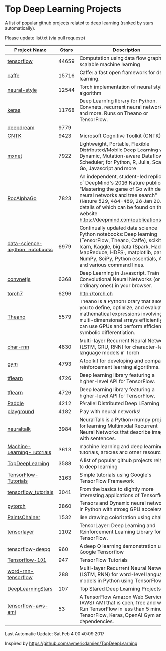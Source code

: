 # Top Deep Learning Projects
A list of popular github projects related to deep learning (ranked by stars automatically).

Please update list.txt (via pull requests)

| Project Name| Stars | Description 
| ------- | ------ | ------  
| [tensorflow](https://github.com/tensorflow/tensorflow) | 44659 | Computation using data flow graphs for scalable machine learning |  
| [caffe](https://github.com/BVLC/caffe) | 15716 | Caffe: a fast open framework for deep learning. |  
| [neural-style](https://github.com/jcjohnson/neural-style) | 12544 | Torch implementation of neural style algorithm |  
| [keras](https://github.com/fchollet/keras) | 11768 | Deep Learning library for Python. Convnets, recurrent neural networks, and more. Runs on Theano or TensorFlow. |  
| [deepdream](https://github.com/google/deepdream) | 9779 |  |  
| [CNTK](https://github.com/Microsoft/CNTK) | 9423 | Microsoft Cognitive Toolkit (CNTK) |  
| [mxnet](https://github.com/dmlc/mxnet) | 7922 | Lightweight, Portable, Flexible Distributed/Mobile Deep Learning with Dynamic, Mutation-aware Dataflow Dep Scheduler; for Python, R, Julia, Scala, Go, Javascript and more |  
| [RocAlphaGo](https://github.com/Rochester-NRT/RocAlphaGo) | 7823 | An independent, student-led replication of DeepMind's 2016 Nature publication, "Mastering the game of Go with deep neural networks and tree search" (Nature 529, 484-489, 28 Jan 2016), details of which can be found on their website https://deepmind.com/publications.html. |  
| [data-science-ipython-notebooks](https://github.com/donnemartin/data-science-ipython-notebooks) | 6979 | Continually updated data science Python notebooks: Deep learning (TensorFlow, Theano, Caffe), scikit-learn, Kaggle, big data (Spark, Hadoop MapReduce, HDFS), matplotlib, pandas, NumPy, SciPy, Python essentials, AWS, and various command lines. |  
| [convnetjs](https://github.com/karpathy/convnetjs) | 6368 | Deep Learning in Javascript. Train Convolutional Neural Networks (or ordinary ones) in your browser. |  
| [torch7](https://github.com/torch/torch7) | 6296 | http://torch.ch |  
| [Theano](https://github.com/Theano/Theano) | 5579 | Theano is a Python library that allows you to define, optimize, and evaluate mathematical expressions involving multi-dimensional arrays efficiently. It can use GPUs and perform efficient symbolic differentiation. |  
| [char-rnn](https://github.com/karpathy/char-rnn) | 4830 | Multi-layer Recurrent Neural Networks (LSTM, GRU, RNN) for character-level language models in Torch |  
| [gym](https://github.com/openai/gym) | 4793 | A toolkit for developing and comparing reinforcement learning algorithms. |  
| [tflearn](https://github.com/tflearn/tflearn) | 4726 | Deep learning library featuring a higher-level API for TensorFlow. |  
| [tflearn](https://github.com/tflearn/tflearn) | 4726 | Deep learning library featuring a higher-level API for TensorFlow. |  
| [Paddle](https://github.com/PaddlePaddle/Paddle) | 4212 | PArallel Distributed Deep LEarning |  
| [playground](https://github.com/tensorflow/playground) | 4182 | Play with neural networks! |  
| [neuraltalk](https://github.com/karpathy/neuraltalk) | 3984 | NeuralTalk is a Python+numpy project for learning Multimodal Recurrent Neural Networks that describe images with sentences. |  
| [Machine-Learning-Tutorials](https://github.com/ujjwalkarn/Machine-Learning-Tutorials) | 3613 | machine learning and deep learning tutorials, articles and other resources  |  
| [TopDeepLearning](https://github.com/aymericdamien/TopDeepLearning) | 3588 | A list of popular github projects related to deep learning |  
| [TensorFlow-Tutorials](https://github.com/nlintz/TensorFlow-Tutorials) | 3163 | Simple tutorials using Google's TensorFlow Framework |  
| [tensorflow_tutorials](https://github.com/pkmital/tensorflow_tutorials) | 3041 | From the basics to slightly more interesting applications of Tensorflow |  
| [pytorch](https://github.com/pytorch/pytorch) | 2860 | Tensors and Dynamic neural networks in Python  with strong GPU acceleration |  
| [PaintsChainer](https://github.com/pfnet/PaintsChainer) | 1532 | line drawing colorization using chainer |  
| [tensorlayer](https://github.com/zsdonghao/tensorlayer) | 1102 | TensorLayer: Deep Learning and Reinforcement Learning Library for TensorFlow. |  
| [tensorflow-deepq](https://github.com/nivwusquorum/tensorflow-deepq) | 960 | A deep Q learning demonstration using Google Tensorflow |  
| [Tensorflow-101](https://github.com/sjchoi86/Tensorflow-101) | 947 | TensorFlow Tutorials |  
| [word-rnn-tensorflow](https://github.com/hunkim/word-rnn-tensorflow) | 288 | Multi-layer Recurrent Neural Networks (LSTM, RNN) for word-level language models in Python using TensorFlow. |  
| [DeepLearningStars](https://github.com/hunkim/DeepLearningStars) | 107 | Top Stared Deep Learning Projects |  
| [tensorflow-aws-ami](https://github.com/ritchieng/tensorflow-aws-ami) | 53 | A TensorFlow Amazon Web Service (AWS) AMI that is open, free and works. Run TensorFlow in less than 5 minutes. TensorFlow, Keras, OpenAI Gym and all dependencies. |  

Last Automatic Update: Sat Feb  4 00:40:09 2017

Inspired by https://github.com/aymericdamien/TopDeepLearning